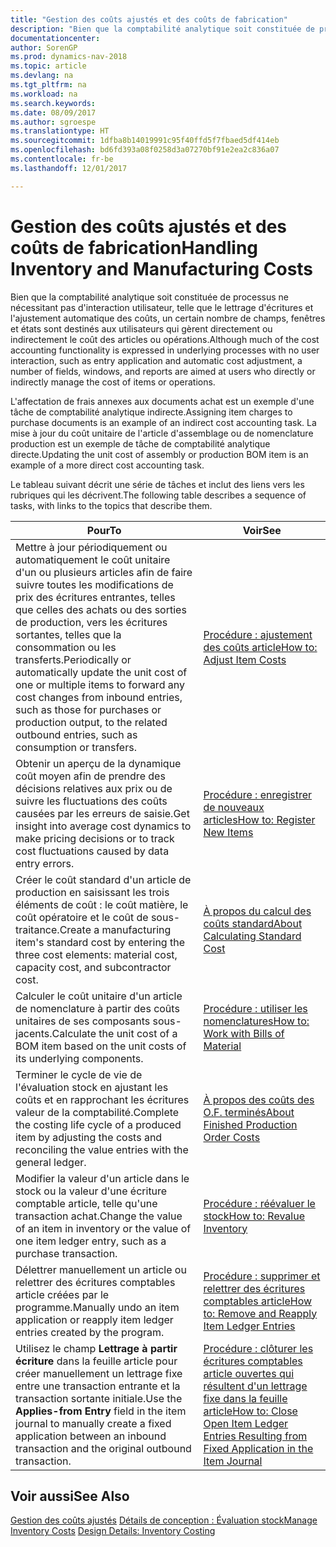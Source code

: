 ```yaml
---
title: "Gestion des coûts ajustés et des coûts de fabrication"
description: "Bien que la comptabilité analytique soit constituée de processus ne nécessitant pas d'interaction utilisateur, telle que le lettrage d'écritures et l'ajustement automatique des coûts, un certain nombre de champs, fenêtres et états sont destinés aux utilisateurs qui gèrent directement ou indirectement le coût des articles ou opérations."
documentationcenter: 
author: SorenGP
ms.prod: dynamics-nav-2018
ms.topic: article
ms.devlang: na
ms.tgt_pltfrm: na
ms.workload: na
ms.search.keywords: 
ms.date: 08/09/2017
ms.author: sgroespe
ms.translationtype: HT
ms.sourcegitcommit: 1dfba8b14019991c95f40ffd5f7fbaed5df414eb
ms.openlocfilehash: bd6fd393a08f0258d3a07270bf91e2ea2c836a07
ms.contentlocale: fr-be
ms.lasthandoff: 12/01/2017

---
```

# <a name="handling-inventory-and-manufacturing-costs"></a><span data-ttu-id="fd942-103">Gestion des coûts ajustés et des coûts de fabrication</span><span class="sxs-lookup"><span data-stu-id="fd942-103">Handling Inventory and Manufacturing Costs</span></span>
<span data-ttu-id="fd942-104">Bien que la comptabilité analytique soit constituée de processus ne nécessitant pas d'interaction utilisateur, telle que le lettrage d'écritures et l'ajustement automatique des coûts, un certain nombre de champs, fenêtres et états sont destinés aux utilisateurs qui gèrent directement ou indirectement le coût des articles ou opérations.</span><span class="sxs-lookup"><span data-stu-id="fd942-104">Although much of the cost accounting functionality is expressed in underlying processes with no user interaction, such as entry application and automatic cost adjustment, a number of fields, windows, and reports are aimed at users who directly or indirectly manage the cost of items or operations.</span></span>  

 <span data-ttu-id="fd942-105">L'affectation de frais annexes aux documents achat est un exemple d'une tâche de comptabilité analytique indirecte.</span><span class="sxs-lookup"><span data-stu-id="fd942-105">Assigning item charges to purchase documents is an example of an indirect cost accounting task.</span></span> <span data-ttu-id="fd942-106">La mise à jour du coût unitaire de l'article d'assemblage ou de nomenclature production est un exemple de tâche de comptabilité analytique directe.</span><span class="sxs-lookup"><span data-stu-id="fd942-106">Updating the unit cost of assembly or production BOM item is an example of a more direct cost accounting task.</span></span>  

 <span data-ttu-id="fd942-107">Le tableau suivant décrit une série de tâches et inclut des liens vers les rubriques qui les décrivent.</span><span class="sxs-lookup"><span data-stu-id="fd942-107">The following table describes a sequence of tasks, with links to the topics that describe them.</span></span>   

|<span data-ttu-id="fd942-108">**Pour**</span><span class="sxs-lookup"><span data-stu-id="fd942-108">**To**</span></span>|<span data-ttu-id="fd942-109">**Voir**</span><span class="sxs-lookup"><span data-stu-id="fd942-109">**See**</span></span>|  
|------------|-------------|  
|<span data-ttu-id="fd942-110">Mettre à jour périodiquement ou automatiquement le coût unitaire d'un ou plusieurs articles afin de faire suivre toutes les modifications de prix des écritures entrantes, telles que celles des achats ou des sorties de production, vers les écritures sortantes, telles que la consommation ou les transferts.</span><span class="sxs-lookup"><span data-stu-id="fd942-110">Periodically or automatically update the unit cost of one or multiple items to forward any cost changes from inbound entries, such as those for purchases or production output, to the related outbound entries, such as consumption or transfers.</span></span>|[<span data-ttu-id="fd942-111">Procédure : ajustement des coûts article</span><span class="sxs-lookup"><span data-stu-id="fd942-111">How to: Adjust Item Costs</span></span>](inventory-how-adjust-item-costs.md)|  
|<span data-ttu-id="fd942-112">Obtenir un aperçu de la dynamique coût moyen afin de prendre des décisions relatives aux prix ou de suivre les fluctuations des coûts causées par les erreurs de saisie.</span><span class="sxs-lookup"><span data-stu-id="fd942-112">Get insight into average cost dynamics to make pricing decisions or to track cost fluctuations caused by data entry errors.</span></span>|[<span data-ttu-id="fd942-113">Procédure : enregistrer de nouveaux articles</span><span class="sxs-lookup"><span data-stu-id="fd942-113">How to: Register New Items</span></span>](inventory-how-register-new-items.md)|  
|<span data-ttu-id="fd942-114">Créer le coût standard d'un article de production en saisissant les trois éléments de coût : le coût matière, le coût opératoire et le coût de sous-traitance.</span><span class="sxs-lookup"><span data-stu-id="fd942-114">Create a manufacturing item's standard cost by entering the three cost elements: material cost, capacity cost, and subcontractor cost.</span></span>|[<span data-ttu-id="fd942-115">À propos du calcul des coûts standard</span><span class="sxs-lookup"><span data-stu-id="fd942-115">About Calculating Standard Cost</span></span>](finance-about-calculating-standard-cost.md)|  
|<span data-ttu-id="fd942-116">Calculer le coût unitaire d'un article de nomenclature à partir des coûts unitaires de ses composants sous-jacents.</span><span class="sxs-lookup"><span data-stu-id="fd942-116">Calculate the unit cost of a BOM item based on the unit costs of its underlying components.</span></span>|[<span data-ttu-id="fd942-117">Procédure : utiliser les nomenclatures</span><span class="sxs-lookup"><span data-stu-id="fd942-117">How to: Work with Bills of Material</span></span>](inventory-how-work-BOMs.md)|  
|<span data-ttu-id="fd942-118">Terminer le cycle de vie de l'évaluation stock en ajustant les coûts et en rapprochant les écritures valeur de la comptabilité.</span><span class="sxs-lookup"><span data-stu-id="fd942-118">Complete the costing life cycle of a produced item by adjusting the costs and reconciling the value entries with the general ledger.</span></span>|[<span data-ttu-id="fd942-119">À propos des coûts des O.F. terminés</span><span class="sxs-lookup"><span data-stu-id="fd942-119">About Finished Production Order Costs</span></span>](finance-about-finished-production-order-costs.md)|  
|<span data-ttu-id="fd942-120">Modifier la valeur d'un article dans le stock ou la valeur d'une écriture comptable article, telle qu'une transaction achat.</span><span class="sxs-lookup"><span data-stu-id="fd942-120">Change the value of an item in inventory or the value of one item ledger entry, such as a purchase transaction.</span></span>|[<span data-ttu-id="fd942-121">Procédure : réévaluer le stock</span><span class="sxs-lookup"><span data-stu-id="fd942-121">How to: Revalue Inventory</span></span>](inventory-how-revalue-inventory.md)|
|<span data-ttu-id="fd942-122">Délettrer manuellement un article ou relettrer des écritures comptables article créées par le programme.</span><span class="sxs-lookup"><span data-stu-id="fd942-122">Manually undo an item application or reapply item ledger entries created by the program.</span></span>|[<span data-ttu-id="fd942-123">Procédure : supprimer et relettrer des écritures comptables article</span><span class="sxs-lookup"><span data-stu-id="fd942-123">How to: Remove and Reapply Item Ledger Entries</span></span>](finance-how-to-remove-and-reapply-item-entries.md)|  
|<span data-ttu-id="fd942-124">Utilisez le champ **Lettrage à partir écriture** dans la feuille article pour créer manuellement un lettrage fixe entre une transaction entrante et la transaction sortante initiale.</span><span class="sxs-lookup"><span data-stu-id="fd942-124">Use the **Applies-from Entry** field in the item journal to manually create a fixed application between an inbound transaction and the original outbound transaction.</span></span>|[<span data-ttu-id="fd942-125">Procédure : clôturer les écritures comptables article ouvertes qui résultent d'un lettrage fixe dans la feuille article</span><span class="sxs-lookup"><span data-stu-id="fd942-125">How to: Close Open Item Ledger Entries Resulting from Fixed Application in the Item Journal</span></span>](finance-how-to-close-open-item-ledger-entries-resulting-from-fixed-application-in-the-item-journal.md)|  

## <a name="see-also"></a><span data-ttu-id="fd942-126">Voir aussi</span><span class="sxs-lookup"><span data-stu-id="fd942-126">See Also</span></span>  
<span data-ttu-id="fd942-127">[Gestion des coûts ajustés](finance-manage-inventory-costs.md)
[Détails de conception : Évaluation stock](design-details-inventory-costing.md)</span><span class="sxs-lookup"><span data-stu-id="fd942-127">[Manage Inventory Costs](finance-manage-inventory-costs.md)
[Design Details: Inventory Costing](design-details-inventory-costing.md)</span></span>

